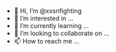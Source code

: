 - 👋 Hi, I’m @xxsnfighting
- 👀 I’m interested in ...
- 🌱 I’m currently learning ...
- 💞️ I’m looking to collaborate on ...
- 📫 How to reach me ...

<!---
xxsnfighting/xxsnfighting is a ✨ special ✨ repository because its `README.md` (this file) appears on your GitHub profile.
You can click the Preview link to take a look at your changes.
--->
